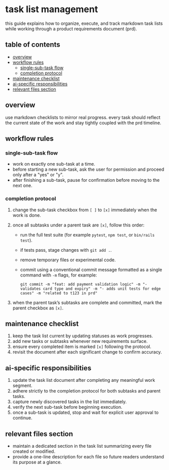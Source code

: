 # task list management

this guide explains how to organize, execute, and track markdown task lists while working through a product requirements document (prd).

## table of contents

- [overview](#overview)
- [workflow rules](#workflow-rules)
  - [single-sub-task flow](#single-sub-task-flow)
  - [completion protocol](#completion-protocol)
- [maintenance checklist](#maintenance-checklist)
- [ai-specific responsibilities](#ai-specific-responsibilities)
- [relevant files section](#relevant-files-section)

## overview

use markdown checklists to mirror real progress. every task should reflect the current state of the work and stay tightly coupled with the prd timeline.

## workflow rules

### single-sub-task flow

- work on exactly one sub-task at a time.
- before starting a new sub-task, ask the user for permission and proceed only after a "yes" or "y".
- after finishing a sub-task, pause for confirmation before moving to the next one.

### completion protocol

1. change the sub-task checkbox from `[ ]` to `[x]` immediately when the work is done.
2. once all subtasks under a parent task are `[x]`, follow this order:

   - run the full test suite (for example `pytest`, `npm test`, or `bin/rails test`).
   - if tests pass, stage changes with `git add .`.
   - remove temporary files or experimental code.
   - commit using a conventional commit message formatted as a single command with `-m` flags, for example:

     ```
     git commit -m "feat: add payment validation logic" -m "- validates card type and expiry" -m "- adds unit tests for edge cases" -m "related to t123 in prd"
     ```

3. when the parent task’s subtasks are complete and committed, mark the parent checkbox as `[x]`.

## maintenance checklist

1. keep the task list current by updating statuses as work progresses.
2. add new tasks or subtasks whenever new requirements surface.
3. ensure every completed item is marked `[x]` following the protocol.
4. revisit the document after each significant change to confirm accuracy.

## ai-specific responsibilities

1. update the task list document after completing any meaningful work segment.
2. adhere strictly to the completion protocol for both subtasks and parent tasks.
3. capture newly discovered tasks in the list immediately.
4. verify the next sub-task before beginning execution.
5. once a sub-task is updated, stop and wait for explicit user approval to continue.

## relevant files section

- maintain a dedicated section in the task list summarizing every file created or modified.
- provide a one-line description for each file so future readers understand its purpose at a glance.